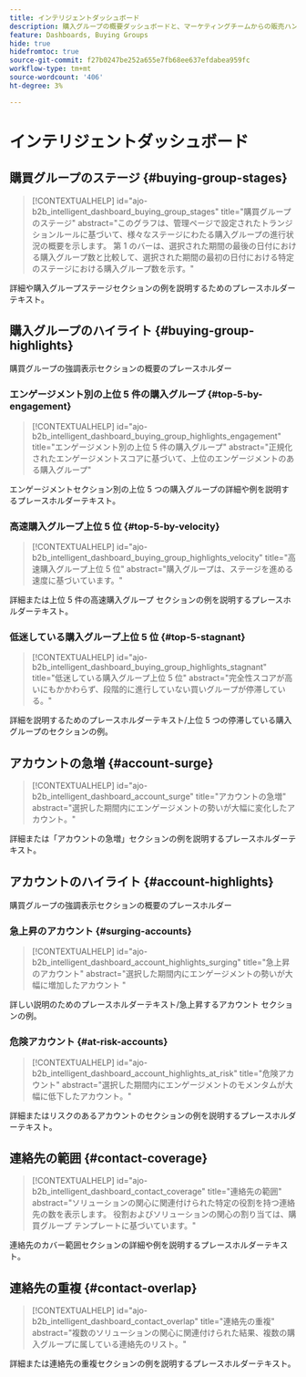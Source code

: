 ```yaml
---
title: インテリジェントダッシュボード
description: 購入グループの概要ダッシュボードと、マーケティングチームからの販売ハンドオフを有効にする方法について説明します。
feature: Dashboards, Buying Groups
hide: true
hidefromtoc: true
source-git-commit: f27b0247be252a655e7fb68ee637efdabea959fc
workflow-type: tm+mt
source-wordcount: '406'
ht-degree: 3%

---
```


# インテリジェントダッシュボード


## 購買グループのステージ {#buying-group-stages}

>[!CONTEXTUALHELP]
>id="ajo-b2b_intelligent_dashboard_buying_group_stages"
>title="購買グループのステージ"
>abstract="このグラフは、管理ページで設定されたトランジションルールに基づいて、様々なステージにわたる購入グループの進行状況の概要を示します。 第 1 のバーは、選択された期間の最後の日付における購入グループ数と比較して、選択された期間の最初の日付における特定のステージにおける購入グループ数を示す。"

詳細や購入グループステージセクションの例を説明するためのプレースホルダーテキスト。

## 購入グループのハイライト {#buying-group-highlights}

購買グループの強調表示セクションの概要のプレースホルダー

### エンゲージメント別の上位 5 件の購入グループ {#top-5-by-engagement}

>[!CONTEXTUALHELP]
>id="ajo-b2b_intelligent_dashboard_buying_group_highlights_engagement"
>title="エンゲージメント別の上位 5 件の購入グループ"
>abstract="正規化されたエンゲージメントスコアに基づいて、上位のエンゲージメントのある購入グループ"

エンゲージメントセクション別の上位 5 つの購入グループの詳細や例を説明するプレースホルダーテキスト。

### 高速購入グループ上位 5 位 {#top-5-by-velocity}

>[!CONTEXTUALHELP]
>id="ajo-b2b_intelligent_dashboard_buying_group_highlights_velocity"
>title="高速購入グループ上位 5 位"
>abstract="購入グループは、ステージを進める速度に基づいています。"

詳細または上位 5 件の高速購入グループ セクションの例を説明するプレースホルダーテキスト。

### 低迷している購入グループ上位 5 位 {#top-5-stagnant}

>[!CONTEXTUALHELP]
>id="ajo-b2b_intelligent_dashboard_buying_group_highlights_stagnant"
>title="低迷している購入グループ上位 5 位"
>abstract="完全性スコアが高いにもかかわらず、段階的に進行していない買いグループが停滞している。"

詳細を説明するためのプレースホルダーテキスト/上位 5 つの停滞している購入グループのセクションの例。

## アカウントの急増 {#account-surge}

>[!CONTEXTUALHELP]
>id="ajo-b2b_intelligent_dashboard_account_surge"
>title="アカウントの急増"
>abstract="選択した期間内にエンゲージメントの勢いが大幅に変化したアカウント。"

詳細または「アカウントの急増」セクションの例を説明するプレースホルダーテキスト。

## アカウントのハイライト {#account-highlights}

購買グループの強調表示セクションの概要のプレースホルダー

### 急上昇のアカウント {#surging-accounts}

>[!CONTEXTUALHELP]
>id="ajo-b2b_intelligent_dashboard_account_highlights_surging"
>title="急上昇のアカウント"
>abstract="選択した期間内にエンゲージメントの勢いが大幅に増加したアカウント "

詳しい説明のためのプレースホルダーテキスト/急上昇するアカウント セクションの例。

### 危険アカウント {#at-risk-accounts}

>[!CONTEXTUALHELP]
>id="ajo-b2b_intelligent_dashboard_account_highlights_at_risk"
>title="危険アカウント"
>abstract="選択した期間内にエンゲージメントのモメンタムが大幅に低下したアカウント。"

詳細またはリスクのあるアカウントのセクションの例を説明するプレースホルダーテキスト。

## 連絡先の範囲 {#contact-coverage}

>[!CONTEXTUALHELP]
>id="ajo-b2b_intelligent_dashboard_contact_coverage"
>title="連絡先の範囲"
>abstract="ソリューションの関心に関連付けられた特定の役割を持つ連絡先の数を表示します。 役割およびソリューションの関心の割り当ては、購買グループ テンプレートに基づいています。"

連絡先のカバー範囲セクションの詳細や例を説明するプレースホルダーテキスト。

## 連絡先の重複 {#contact-overlap}

>[!CONTEXTUALHELP]
>id="ajo-b2b_intelligent_dashboard_contact_overlap"
>title="連絡先の重複"
>abstract="複数のソリューションの関心に関連付けられた結果、複数の購入グループに属している連絡先のリスト。"

詳細または連絡先の重複セクションの例を説明するプレースホルダーテキスト。
